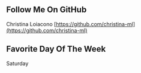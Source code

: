 ## Follow Me On GitHub

Christina Loiacono [https://github.com/christina-ml](https://github.com/christina-ml)


## Favorite Day Of The Week

Saturday